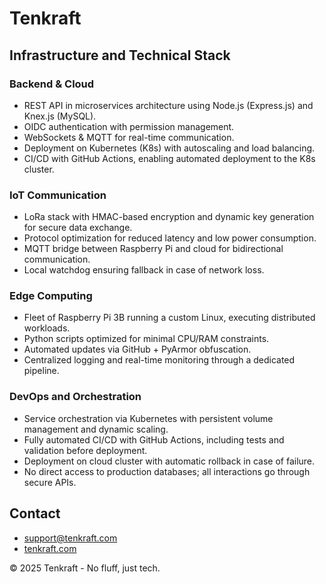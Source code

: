 # Tenkraft

## Infrastructure and Technical Stack

### Backend & Cloud  
- REST API in microservices architecture using Node.js (Express.js) and Knex.js (MySQL).  
- OIDC authentication with permission management.  
- WebSockets & MQTT for real-time communication.  
- Deployment on Kubernetes (K8s) with autoscaling and load balancing.  
- CI/CD with GitHub Actions, enabling automated deployment to the K8s cluster.

### IoT Communication  
- LoRa stack with HMAC-based encryption and dynamic key generation for secure data exchange.  
- Protocol optimization for reduced latency and low power consumption.  
- MQTT bridge between Raspberry Pi and cloud for bidirectional communication.  
- Local watchdog ensuring fallback in case of network loss.

### Edge Computing  
- Fleet of Raspberry Pi 3B running a custom Linux, executing distributed workloads.  
- Python scripts optimized for minimal CPU/RAM constraints.  
- Automated updates via GitHub + PyArmor obfuscation.  
- Centralized logging and real-time monitoring through a dedicated pipeline.

### DevOps and Orchestration  
- Service orchestration via Kubernetes with persistent volume management and dynamic scaling.  
- Fully automated CI/CD with GitHub Actions, including tests and validation before deployment.  
- Deployment on cloud cluster with automatic rollback in case of failure.  
- No direct access to production databases; all interactions go through secure APIs.

## Contact  
- support@tenkraft.com  
- [tenkraft.com](https://tenkraft.com)  

© 2025 Tenkraft - No fluff, just tech.
